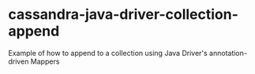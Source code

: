 # cassandra-java-driver-collection-append
Example of how to append to a collection using Java Driver's annotation-driven Mappers
